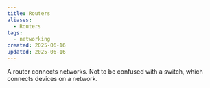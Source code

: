 ```yaml
---
title: Routers
aliases:
  - Routers
tags:
  - networking
created: 2025-06-16
updated: 2025-06-16
---
```


A router connects networks. Not to be confused with a switch, which connects devices on a network.